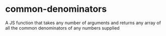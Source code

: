 # common-denominators

A JS function that takes any number of arguments and returns any array of all the common denominators of any numbers supplied
